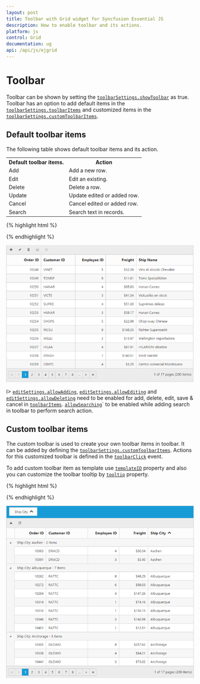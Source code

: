 ```yaml
---
layout: post
title: Toolbar with Grid widget for Syncfusion Essential JS
description: How to enable toolbar and its actions.
platform: js
control: Grid
documentation: ug
api: /api/js/ejgrid
---
```

# Toolbar

Toolbar can be shown by setting the [`toolbarSettings.showToolbar`](https://help.syncfusion.com/api/js/ejgrid#members:toolbarsettings-showtoolbar "showToolbar") as true. Toolbar has an option to add default items in the [`toolbarSettings.toolbarItems`](https://help.syncfusion.com/api/js/ejgrid#members:toolbarsettings-toolbaritems "toolbarItems") and customized items in the [`toolbarSettings.customToolbarItems`](https://help.syncfusion.com/api/js/ejgrid#members:toolbarsettings-customtoolbaritems "customToolbarItems").

## Default toolbar items

The following table shows default toolbar items and its action. 

<table>
<tr>
<th>
Default toolbar items.</th><th>
Action</th></tr>
<tr>
<td>
Add</td><td>
Add a new row.</td></tr>
<tr>
<td>
Edit</td><td>
Edit an existing.</td></tr>
<tr>
<td>
Delete</td><td>
Delete a row.</td></tr>
<tr>
<td>
Update</td><td>
Update edited or added row.</td></tr>
<tr>
<td>
Cancel</td><td>
Cancel edited or added row.</td></tr>
<tr>
<td>
Search</td><td>
Search text in records.</td></tr>
</table>


{% highlight html %}
<div id="Grid"></div>
<script type="text/javascript">
  $("#Grid").ejGrid({
      // the datasource "window.gridData" is referred from jsondata.min.js
      dataSource: window.gridData,
      toolbarSettings: {
          showToolbar: true,
          toolbarItems: [ej.Grid.ToolBarItems.Add, ej.Grid.ToolBarItems.Edit, ej.Grid.ToolBarItems.Delete, ej.Grid.ToolBarItems.Update, ej.Grid.ToolBarItems.Cancel]
      },
      allowPaging: true,
      editSettings: { allowEditing: true, allowAdding: true,allowDeleting: true},
      columns:
          [
              { field: "OrderID", isPrimaryKey: true, headerText: "Order ID", textAlign: ej.TextAlign.Right, width: 90 },
              { field: "CustomerID", headerText: 'Customer ID', width: 90 },
              { field: "EmployeeID", headerText: 'Employee ID',editType: ej.Grid.EditingType.Dropdown,textAlign: ej.TextAlign.Right,width: 80 },
              { field: "Freight", headerText: 'Freight', textAlign: ej.TextAlign.Right, editType: ej.Grid.EditingType.Numeric, editParams: { decimalPlaces: 2 }, width: 80, format: "{0:C}" },
              { field: "ShipName", headerText: 'Ship Name', width: 150 }
          ]
  
  });
  
</script>


{% endhighlight %}

![](Toolbar_images/Toolbar_img1.png)


I> [`editSettings.allowAdding`](https://help.syncfusion.com/api/js/ejgrid#members:editsettings-allowadding "allowAdding"), [`editSettings.allowEditing`](https://help.syncfusion.com/api/js/ejgrid#members:editsettings-allowediting "allowEditing") and [`editSettings.allowDeleting`](https://help.syncfusion.com/api/js/ejgrid#members:editsettings-allowdeleting "allowdeleting") need to be enabled for add, delete, edit, save & cancel in [`toolbarItems`](https://help.syncfusion.com/api/js/ejgrid#members:toolbarsettings-toolbaritems "toolbaritems"). [`allowSearching`](https://help.syncfusion.com/api/js/ejgrid#members:allowsearching "allowsearching")` to be enabled while adding search in toolbar to perform search action.

## Custom toolbar items

The custom toolbar is used to create your own toolbar items in toolbar. It can be added by defining the [`toolbarSettings.customToolbarItems`](https://help.syncfusion.com/api/js/ejgrid#members:toolbarsettings-customtoolbaritems "customToolbarItems").  Actions for this customized toolbar is defined in the [`toolbarClick`](https://help.syncfusion.com/api/js/ejgrid#events:toolbarclick "toolbarclick") event.

To add custom toolbar item as template use [`templateID`](https://help.syncfusion.com/api/js/ejgrid#members:toolbarsettings-customtoolbaritems-templateid "templateID") property and also you can customize the toolbar tooltip by [`tooltip`](https://help.syncfusion.com/api/js/ejgrid#members:toolbarsettings-customtoolbaritems-tooltip "tooltip") property.

{% highlight html %}
<div id="Grid"></div>
<script id="Refresh" type="text/x-jsrender">
  <a class="e-toolbaricons e-icon refresh" />
</script>
<script type="text/javascript">
  function onToolBarClick(args) {
      var toolbarObject = $(args.target),
        grid = this;
      if (toolbarObject.hasClass("Collapse")) grid.collapseAll(); //collapse Grid using grid instance, `this` is grid instance
      else grid.refreshContent(); //refresh content using grid instance
  }
  $("#Grid").ejGrid({
      // the datasource "window.gridData" is referred from jsondata.min.js
      dataSource: window.gridData,
      toolbarSettings: {
          showToolbar: true,
          customToolbarItems: ["Collapse", {
              templateID: "#Refresh"
          }]
      },
      toolbarClick: "onToolBarClick",
      allowPaging: true,
      allowGrouping: true,
      groupSettings: {
          groupedColumns: ["ShipCity"]
      },
      columns:
          [
              { field: "OrderID", headerText: "Order ID", isPrimaryKey: true, textAlign: ej.TextAlign.Right, width: 75 },
              { field: "CustomerID", headerText: "Customer ID", width: 100 },
              { field: "EmployeeID", headerText: "Employee ID", textAlign: ej.TextAlign.Right, width: 75 },
              { field: "Freight", headerText: "Freight", textAlign: ej.TextAlign.Right, width: 70, format: "{0:C}" },
              { field: "ShipCity", headerText: "Ship City", width: 110 }
          ]
  });
</script>
<style type="text/css" class="cssStyles">
  .Collapse:before {
  content: "\e625";
  }
  .refresh:before {
  content: "\e677";
  }
</style>


{% endhighlight %}

![](Toolbar_images/Toolbar_img2.png)


